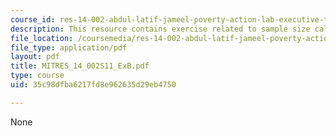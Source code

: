 ```yaml
---
course_id: res-14-002-abdul-latif-jameel-poverty-action-lab-executive-training-evaluating-social-programs-2011-spring-2011
description: This resource contains exercise related to sample size calculations.
file_location: /coursemedia/res-14-002-abdul-latif-jameel-poverty-action-lab-executive-training-evaluating-social-programs-2011-spring-2011/35c98dfba6217fd8e962635d29eb4750_MITRES_14_002S11_ExB.pdf
file_type: application/pdf
layout: pdf
title: MITRES_14_002S11_ExB.pdf
type: course
uid: 35c98dfba6217fd8e962635d29eb4750

---
```

None